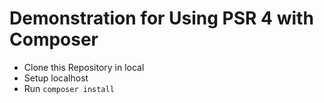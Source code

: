 # Demonstration for Using PSR 4 with Composer

* Clone this Repository in local
* Setup localhost
* Run `composer install`
